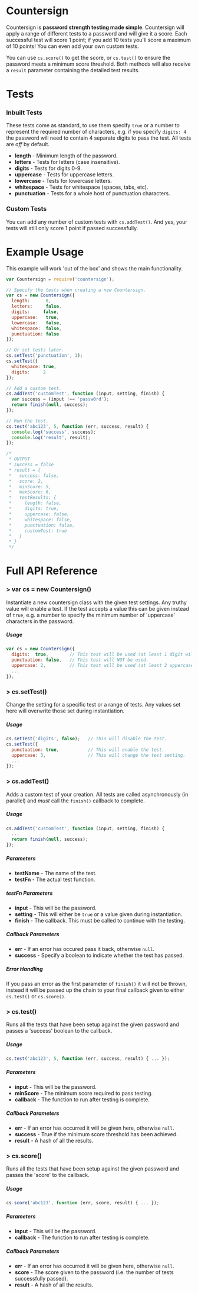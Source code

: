 # Countersign
Countersign is **password strength testing made simple**. Countersign will apply a range of different tests to a password and will give it a score. Each successful test will score 1 point; if you add 10 tests you'll score a maximum of 10 points! You can even add your own custom tests.

You can use `cs.score()` to get the score, or `cs.test()` to ensure the password meets a minimum score threshold. Both methods will also receive a `result` parameter containing the detailed test results.


# Tests

### Inbuilt Tests
These tests come as standard, to use them specify `true` or a number to represent the required number of characters, e.g. if you specify `digits: 4` the password will need to contain 4 separate digits to pass the test. All tests are *off* by default.
* **length** - Minimum length of the password.
* **letters** - Tests for letters (case insensitive).
* **digits** - Tests for digits 0-9.
* **uppercase** - Tests for uppercase letters.
* **lowercase** - Tests for lowercase letters.
* **whitespace** - Tests for whitespace (spaces, tabs, etc).
* **punctuation** - Tests for a whole host of punctuation characters. 

### Custom Tests
You can add any number of custom tests with `cs.addTest()`. And yes, your tests will still only score 1 point if passed successfully.


# Example Usage
This example will work 'out of the box' and shows the main functionality.

```javascript
var Countersign = require('countersign');

// Specify the tests when creating a new Countersign.
var cs = new Countersign({
  length:      8,
  letters:     false,
  digits:     false,
  uppercase:   true,
  lowercase:   false,
  whitespace:  false,
  punctuation: false
});

// Or set tests later.
cs.setTest('punctuation', 1);
cs.setTest({
  whitespace: true,
  digits:     2
});

// Add a custom test.
cs.addTest('customTest', function (input, setting, finish) {
  var success = (input !== 'passw0rd');
  return finish(null, success);
});

// Run the test.
cs.test('abc123', 5, function (err, success, result) {
  console.log('success', success);
  console.log('result', result);
});

/*
 * OUTPUT
 * success = false
 * result = {
 *   success: false,
 *   score: 2,
 *   minScore: 5,
 *   maxScore: 6,
 *   testResults: {
 *     length: false,
 *     digits: true,
 *     uppercase: false,
 *     whitespace: false,
 *     punctuation: false,
 *     customTest: true
 *   }
 * }
 */
```


# Full API Reference

### > var cs = new Countersign()
Instantiate a new countersign class with the given test settings. Any truthy value will enable a test. If the test accepts a value this can be given instead of `true`, e.g. a number to specify the minimum number of 'uppercase' characters in the password.

##### Usage
```javascript
var cs = new Countersign({
  digits:  true,        // This test will be used (at least 1 digit will be required).
  punctuation: false,   // This test will NOT be used.
  uppercase: 2,         // This test will be used (at least 2 uppercase letters will be required).
  ...
});
```


### > cs.setTest()
Change the setting for a specific test or a range of tests. Any values set here will overwrite those set during instantiation.

##### Usage
```javascript
cs.setTest('digits', false);   // This will disable the test.
cs.setTest({
  punctuation: true,           // This will enable the test.
  uppercase: 3,                // This will change the test setting.
  ...
});
```


### > cs.addTest()
Adds a custom test of your creation. All tests are called asynchronously (in parallel) and *must* call the `finish()` callback to complete.

##### Usage
```javascript
cs.addTest('customTest', function (input, setting, finish) {
  ...
  return finish(null, success);
});
```

##### Parameters
* **testName** - The name of the test.
* **testFn** - The actual test function.

##### testFn Parameters
* **input** - This will be the password.
* **setting** - This will either be `true` or a value given during instantiation.
* **finish** - The callback. This must be called to continue with the testing.

##### Callback Parameters
* **err** - If an error has occured pass it back, otherwise `null`.
* **success** - Specify a boolean to indicate whether the test has passed.

##### Error Handling
If you pass an error as the first parameter of `finish()` it will not be thrown, instead it will be passed up the chain to your final callback given to either `cs.test()` or `cs.score()`.


### > cs.test()
Runs all the tests that have been setup against the given password and passes a 'success' boolean to the callback.

##### Usage
```javascript
cs.test('abc123', 5, function (err, success, result) { ... });
```

##### Parameters
* **input** - This will be the password.
* **minScore** - The minimum score required to pass testing.
* **callback** - The function to run after testing is complete.

##### Callback Parameters
* **err** - If an error has occurred it will be given here, otherwise `null`.
* **success** - True if the minimum score threshold has been achieved.
* **result** - A hash of all the results.

### > cs.score()
Runs all the tests that have been setup against the given password and passes the 'score' to the callback.

##### Usage
```javascript
cs.score('abc123', function (err, score, result) { ... });
```

##### Parameters
* **input** - This will be the password.
* **callback** - The function to run after testing is complete.

##### Callback Parameters
* **err** - If an error has occurred it will be given here, otherwise `null`.
* **score** - The score given to the password (i.e. the number of tests successfully passed).
* **result** - A hash of all the results.
